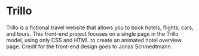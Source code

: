 # Trillo

Trillo is a fictional travel website that allows you to book hotels, flights, cars, and tours. This front-end project focuses on a single page in the Trillo model, using only CSS and HTML to create an animated hotel overview page. Credit for the front-end design goes to Jonas Schmedtmann.
